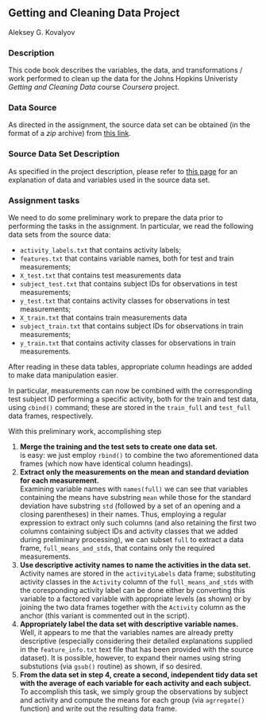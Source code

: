 ## Getting and Cleaning Data Project

Aleksey G. Kovalyov

### Description
This code book describes the variables, the data, and transformations / work performed to clean up the data for the Johns Hopkins Univeristy *Getting and Cleaning Data* course *Coursera* project.

### Data Source
As directed in the assignment, the source data set can be obtained (in the format of a *zip* archive) from [this link](https://d396qusza40orc.cloudfront.net/getdata%2Fprojectfiles%2FUCI%20HAR%20Dataset.zip).

### Source Data Set Description
As specified in the project description, please refer to [this page](http://archive.ics.uci.edu/ml/datasets/Human+Activity+Recognition+Using+Smartphones) for an explanation of data and variables used in the source data set.

### Assignment tasks
We need to do some preliminary work to prepare the data prior to performing the tasks in the assignment. In particular, we read the following data sets from the source data:

+  `activity_labels.txt` that contains activity labels;
+  `features.txt` that contains variable names, both for test and train measurements;
+  `X_test.txt` that contains test measurements data
+  `subject_test.txt` that contains subject IDs for observations in test measurements;
+  `y_test.txt` that contains activity classes for observations in test measurements;
+  `X_train.txt` that contains train measurements data
+  `subject_train.txt` that contains subject IDs for observations in train measurements;
+  `y_train.txt` that contains activity classes for observations in train measurements.

After reading in these data tables, appropriate column headings are added to make data manipulation easier.

In particular, measurements can now be combined with the corresponding test subject ID performing a specific activity, both for the train and test data, using `cbind()` command; these are stored in the `train_full` and `test_full` data frames, respectively.

With this preliminary work, accomplishing step

1. **Merge the training and the test sets to create one data set.**  
is easy: we just employ `rbind()` to combine the two aforementioned data frames (which now have identical column headings).
2. **Extract only the measurements on the mean and standard deviation for each measurement.**  
Examining variable names with `names(full)` we can see that variables containing the means have substring `mean` while those for the standard deviation have substring `std` (followed by a set of an opening and a closing parentheses) in their names. Thus, employing a regular expression to extract only such columns (and also retaining the first two columns containing subject IDs and activity classes that we added during preliminary processing), we can subset `full` to extract a data frame, `full_means_and_stds`, that contains only the required measurements.
3. **Use descriptive activity names to name the activities in the data set.**  
Activity names are stored in the `activityLabels` data frame; substituting activity classes in the `Activity` column of the `full_means_and_stds` with the coresponding activity label can be done either by converting this variable to a factored variable with appropriate levels (as shown) or by joining the two data frames together with the `Activity` column as the anchor (this variant is commented out in the script).
4. **Appropriately label the data set with descriptive variable names.**  
Well, it appears to me that the variables names are already pretty descriptive (especially considering their detailed explanations supplied in the `feature_info.txt` text file that has been provided with the source dataset). It is possible, however, to expand their names using string substutions (via `gsub()` routine) as shown, if so desired.
5. **From the data set in step 4, create a second, independent tidy data set with the average of each variable for each activity and each subject.**  
To accomplish this task, we simply group the observations by subject and activity and compute the means for each group (via `agrregate()` function) and write out the resulting data frame.
